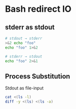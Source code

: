 # Bash redirect IO

## stderr as stdout

```bash
# stdout → stderr
>&2 echo "foo"
echo "foo" 1>&2

# stderr → stdout
echo "foo" 2>&1
```

## Process Substitution

Stdout as file-input

```bash
cat <(ls -l)
diff -y <(ls) <(ls -a)
```
